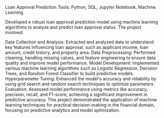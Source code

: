 Loan Approval Prediction
Tools: Python, SQL, Jupyter Notebook, Machine Learning

Developed a robust loan approval prediction model using machine learning algorithms to analyze and predict loan approval status. The project involved:

Data Collection and Analysis: Extracted and analyzed data to understand key features influencing loan approval, such as applicant income, loan amount, credit history, and property area.
Data Preprocessing: Performed cleaning, handling missing values, and feature engineering to ensure data quality and improve model performance.
Model Development: Implemented various machine learning algorithms such as Logistic Regression, Decision Trees, and Random Forest Classifier to build predictive models.
Hyperparameter Tuning: Enhanced the model's accuracy and reliability by using grid search and random search techniques to optimize parameters.
Evaluation: Assessed model performance using metrics like accuracy, precision, recall, and F1-score, achieving a significant improvement in predictive accuracy.
This project demonstrated the application of machine learning techniques for practical decision-making in the financial domain, focusing on predictive analytics and model optimization.
